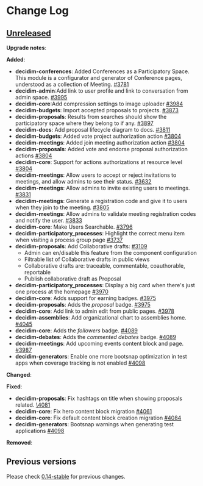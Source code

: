 # Change Log

## [Unreleased](https://github.com/decidim/decidim/tree/HEAD)

**Upgrade notes**:

**Added**:

- **decidim-conferences**: Added Conferences as a Participatory Space. This module is a configurator and generator of Conference pages, understood as a collection of Meeting. [\#3781](https://github.com/decidim/decidim/pull/3781)
- **decidim-admin**:Add link to user profile and link to conversation from admin space. [\#3995](https://github.com/decidim/decidim/pull/3995)
- **decidim-core**:Add compression settings to image uploader [\#3984](https://github.com/decidim/decidim/pull/3984)
- **decidim-budgets**: Import accepted proposals to projects. [\#3873](https://github.com/decidim/decidim/pull/3873)
- **decidim-proposals**: Results from searches should show the participatory space where they belong to if any. [\#3897](https://github.com/decidim/decidim/pull/3897)
- **decidim-docs**: Add proposal lifecycle diagram to docs. [\#3811](https://github.com/decidim/decidim/pull/3811)
- **decidim-budgets**: Added vote project authorization action [\#3804](https://github.com/decidim/decidim/pull/3804)
- **decidim-meetings**: Added join meeting authorization action [\#3804](https://github.com/decidim/decidim/pull/3804)
- **decidim-proposals**: Added vote and endorse proposal authorization actions [\#3804](https://github.com/decidim/decidim/pull/3804)
- **decidim-core**: Support for actions authorizations at resource level [\#3804](https://github.com/decidim/decidim/pull/3804)
- **decidim-meetings**: Allow users to accept or reject invitations to meetings, and allow admins to see their status. [\#3632](https://github.com/decidim/decidim/pull/3632)
- **decidim-meetings**: Allow admins to invite existing users to meetings. [\#3831](https://github.com/decidim/decidim/pull/3831)
- **decidim-meetings**: Generate a registration code and give it to users when they join to the meeting. [\#3805](https://github.com/decidim/decidim/pull/3805)
- **decidim-meetings**: Allow admins to validate meeting registration codes and notify the user. [\#3833](https://github.com/decidim/decidim/pull/3833)
- **decidim-core**: Make Users Searchable. [\#3796](https://github.com/decidim/decidim/pull/3796)
- **decidim-participatory_processes**: Highlight the correct menu item when visiting a process group page [\#3737](https://github.com/decidim/decidim/pull/3737)
- **decidim-proposals**: Add Collaborative drafts: [\#3109](https://github.com/decidim/decidim/pull/3109)
  - Admin can en/disable this feature from the component configuration
  - Filtrable list of Collaborative drafts in public views
  - Collaborative drafts are: traceable, commentable, coauthorable, reportable
  - Publish collaborative draft as Proposal
- **decidim-participatory_processes**: Display a big card when there's just one process at the homepage [\#3970](https://github.com/decidim/decidim/pull/3970)
- **decidim-core**: Adds support for earning badges. [\#3975](https://github.com/decidim/decidim/pull/3975)
- **decidim-proposals**: Adds the *proposal* badge. [\#3975](https://github.com/decidim/decidim/pull/3975)
- **decidim-core**: Add link to admin edit from public pages. [\#3978](https://github.com/decidim/decidim/pull/3978)
- **decidim-assemblies**: Add organizational chart to assemblies home. [\#4045](https://github.com/decidim/decidim/pull/4045)
- **decidim-core**: Adds the *followers* badge. [\#4089](https://github.com/decidim/decidim/pull/4089)
- **decidim-debates**: Adds the *commented debates* badge. [\#4089](https://github.com/decidim/decidim/pull/4089)
- **decidim-meetings**: Add upcoming events content block and page. [\#3987](https://github.com/decidim/decidim/pull/3987)
- **decidim-generators**: Enable one more bootsnap optimization in test apps when coverage tracking is not enabled [\#4098](https://github.com/decidim/decidim/pull/4098)

**Changed**:

**Fixed**:

- **decidim-proposals**: Fix hashtags on title when showing proposals related. [\4081](https://github.com/decidim/decidim/pull/4081)
- **decidim-core**: Fix hero content block migration [\#4061](https://github.com/decidim/decidim/pull/4061)
- **decidim-core**: Fix default content block creation migration [\#4084](https://github.com/decidim/decidim/pull/4084)
- **decidim-generators**: Bootsnap warnings when generating test applications [\#4098](https://github.com/decidim/decidim/pull/4098)

**Removed**:

## Previous versions

Please check [0.14-stable](https://github.com/decidim/decidim/blob/0.14-stable/CHANGELOG.md) for previous changes.
